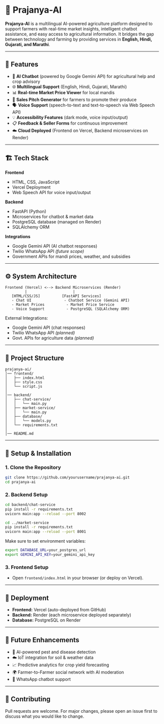 # 🌾 Prajanya-AI

**Prajanya-AI** is a multilingual AI-powered agriculture platform designed to support farmers with real-time market insights, intelligent chatbot assistance, and easy access to agricultural information. It bridges the gap between technology and farming by providing services in **English, Hindi, Gujarati, and Marathi**.

---

## 🚀 Features

* 🤖 **AI Chatbot** (powered by Google Gemini API) for agricultural help and crop advisory
* 🌐 **Multilingual Support** (English, Hindi, Gujarati, Marathi)
* 📊 **Real-time Market Price Viewer** for local mandis
* 📢 **Sales Pitch Generator** for farmers to promote their produce
* 🗣 **Voice Support** (speech-to-text and text-to-speech via Web Speech API)
* 💡 **Accessibility Features** (dark mode, voice input/output)
* 📋 **Feedback & Seller Forms** for continuous improvement
* ☁️ **Cloud Deployed** (Frontend on Vercel, Backend microservices on Render)

---

## 🏗 Tech Stack

**Frontend**

* HTML, CSS, JavaScript
* Vercel Deployment
* Web Speech API for voice input/output

**Backend**

* FastAPI (Python)
* Microservices for chatbot & market data
* PostgreSQL database (managed on Render)
* SQLAlchemy ORM

**Integrations**

* Google Gemini API (AI chatbot responses)
* Twilio WhatsApp API *(future scope)*
* Government APIs for mandi prices, weather, and subsidies

---

## ⚙️ System Architecture

```
Frontend (Vercel) <--> Backend Microservices (Render)
         |                     |
   [HTML/CSS/JS]          [FastAPI Services]
   - Chat UI               - Chatbot Service (Gemini API)
   - Market Prices          - Market Price Service
   - Voice Support          - PostgreSQL (SQLAlchemy ORM)
```

External Integrations:

* Google Gemini API (chat responses)
* Twilio WhatsApp API *(planned)*
* Govt. APIs for agriculture data *(planned)*

---

## 📂 Project Structure

```
prajanya-ai/
│── frontend/
│   ├── index.html
│   ├── style.css
│   └── script.js
│
│── backend/
│   ├── chat-service/
│   │   └── main.py
│   ├── market-service/
│   │   └── main.py
│   ├── database/
│   │   └── models.py
│   └── requirements.txt
│
│── README.md
```

---

## 🔧 Setup & Installation

### 1. Clone the Repository

```bash
git clone https://github.com/yourusername/prajanya-ai.git
cd prajanya-ai
```

### 2. Backend Setup

```bash
cd backend/chat-service
pip install -r requirements.txt
uvicorn main:app --reload --port 8002
```

```bash
cd ../market-service
pip install -r requirements.txt
uvicorn main:app --reload --port 8001
```

Make sure to set environment variables:

```bash
export DATABASE_URL=your_postgres_url
export GEMINI_API_KEY=your_gemini_api_key
```

### 3. Frontend Setup

* Open `frontend/index.html` in your browser (or deploy on Vercel).

---

## 📌 Deployment

* **Frontend:** Vercel (auto-deployed from GitHub)
* **Backend:** Render (each microservice deployed separately)
* **Database:** PostgreSQL on Render

---

## 🔮 Future Enhancements

* 🌱 AI-powered pest and disease detection
* ☁️ IoT integration for soil & weather data
* 📈 Predictive analytics for crop yield forecasting
* 🌍 Farmer-to-Farmer social network with AI moderation
* 📲 WhatsApp chatbot support

---

## 🤝 Contributing

Pull requests are welcome. For major changes, please open an issue first to discuss what you would like to change.
